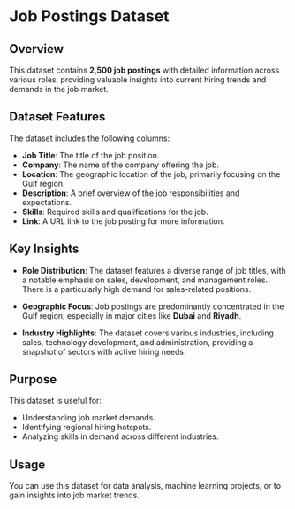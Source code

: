 # Job Postings Dataset

## Overview

This dataset contains **2,500 job postings** with detailed information across various roles, providing valuable insights into current hiring trends and demands in the job market.

## Dataset Features

The dataset includes the following columns:

- **Job Title**: The title of the job position.
- **Company**: The name of the company offering the job.
- **Location**: The geographic location of the job, primarily focusing on the Gulf region.
- **Description**: A brief overview of the job responsibilities and expectations.
- **Skills**: Required skills and qualifications for the job.
- **Link**: A URL link to the job posting for more information.

## Key Insights

- **Role Distribution**: The dataset features a diverse range of job titles, with a notable emphasis on sales, development, and management roles. There is a particularly high demand for sales-related positions.
  
- **Geographic Focus**: Job postings are predominantly concentrated in the Gulf region, especially in major cities like **Dubai** and **Riyadh**.
  
- **Industry Highlights**: The dataset covers various industries, including sales, technology development, and administration, providing a snapshot of sectors with active hiring needs.

## Purpose

This dataset is useful for:

- Understanding job market demands.
- Identifying regional hiring hotspots.
- Analyzing skills in demand across different industries.

## Usage

You can use this dataset for data analysis, machine learning projects, or to gain insights into job market trends.
